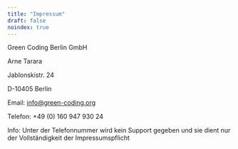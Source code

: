 ```yaml
---
title: "Impressum"
draft: false
noindex: true
---
```


Green Coding Berlin GmbH

Arne Tarara

Jablonskistr. 24

D-10405 Berlin

Email: info@green-coding.org

Telefon: +49 (0) 160 947 930 24

Info: Unter der Telefonnummer wird kein Support gegeben und sie dient nur der Vollständigkeit der Impressumspflicht
